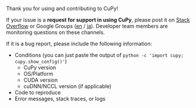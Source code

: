 Thank you for using and contributing to CuPy!

If your issue is a **request for support in using CuPy**, please post it on [Stack Overflow](https://stackoverflow.com/questions/tagged/cupy) or Google Groups ([en](https://groups.google.com/forum/#!forum/cupy) / [ja](https://groups.google.com/forum/#!forum/cupy-ja)).
Developer team members are monitoring questions on these channels.

If it is a bug report, please include the following information:

* Conditions (you can just paste the output of `python -c 'import cupy; cupy.show_config()'`)
  - CuPy version
  - OS/Platform
  - CUDA version
  - cuDNN/NCCL version (if applicable)
* Code to reproduce
* Error messages, stack traces, or logs
